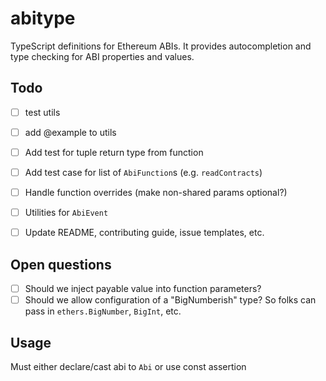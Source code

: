 # abitype

TypeScript definitions for Ethereum ABIs. It provides autocompletion and type checking for ABI properties and values.

## Todo

- [ ] test utils
- [ ] add @example to utils
- [ ] Add test for tuple return type from function

- [ ] Add test case for list of `AbiFunction`s (e.g. `readContracts`)
- [ ] Handle function overrides (make non-shared params optional?)
- [ ] Utilities for `AbiEvent`
- [ ] Update README, contributing guide, issue templates, etc.

## Open questions

- [ ] Should we inject payable value into function parameters?
- [ ] Should we allow configuration of a "BigNumberish" type? So folks can pass in `ethers.BigNumber`, `BigInt`, etc.

## Usage

Must either declare/cast abi to `Abi` or use const assertion
